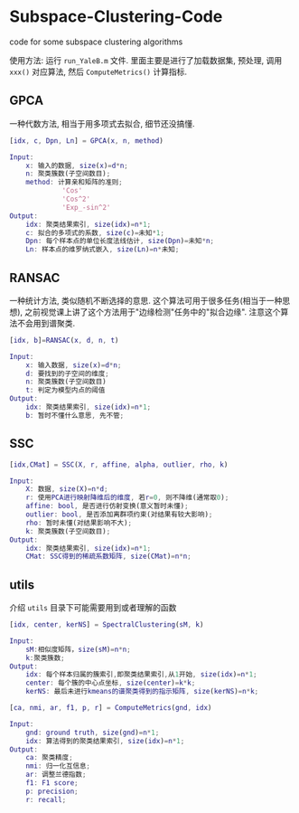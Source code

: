 # Subspace-Clustering-Code

 code for some subspace clustering algorithms

 使用方法: 运行 `run_YaleB.m` 文件. 里面主要是进行了加载数据集, 预处理, 调用 `xxx()` 对应算法, 然后 `ComputeMetrics()` 计算指标.

 ## GPCA

一种代数方法, 相当于用多项式去拟合, 细节还没搞懂.

```matlab
[idx, c, Dpn, Ln] = GPCA(x, n, method)

Input:
    x: 输入的数据, size(x)=d*n;
    n: 聚类簇数(子空间数目);
    method: 计算亲和矩阵的准则;
             'Cos'
             'Cos^2'
             'Exp_-sin^2'
Output:
    idx: 聚类结果索引, size(idx)=n*1;
    c: 拟合的多项式的系数, size(c)=未知*1;
    Dpn: 每个样本点的单位长度法线估计, size(Dpn)=未知*n;
    Ln: 样本点的维罗纳式嵌入, size(Ln)=n*未知;
```

## RANSAC

一种统计方法, 类似随机不断选择的意思. 这个算法可用于很多任务(相当于一种思想), 之前视觉课上讲了这个方法用于"边缘检测"任务中的"拟合边缘". 注意这个算法不会用到谱聚类.

```matlab
[idx, b]=RANSAC(x, d, n, t)

Input:
    x: 输入数据, size(x)=d*n;
    d: 要找到的子空间的维度;
    n: 聚类簇数(子空间数目)
    t: 判定为模型内点的阈值
Output:
    idx: 聚类结果索引, size(idx)=n*1;
    b: 暂时不懂什么意思, 先不管;
```

## SSC

```matlab
[idx,CMat] = SSC(X, r, affine, alpha, outlier, rho, k)

Input: 
    X: 数据, size(X)=n*d;
    r: 使用PCA进行映射降维后的维度, 若r=0, 则不降维(通常取0);
    affine: bool, 是否进行仿射变换(意义暂时未懂);
    outlier: bool, 是否添加离群项约束(对结果有较大影响);
    rho: 暂时未懂(对结果影响不大);
    k: 聚类簇数(子空间数目);
Output:
    idx: 聚类结果索引, size(idx)=n*1;
    CMat: SSC得到的稀疏系数矩阵, size(CMat)=n*n;
```

## utils

介绍 `utils` 目录下可能需要用到或者理解的函数


```matlab
[idx, center, kerNS] = SpectralClustering(sM, k)

Input:
    sM:相似度矩阵，size(sM)=n*n;
    k:聚类簇数;
Output:
    idx: 每个样本归属的簇索引,即聚类结果索引,从1开始, size(idx)=n*1;
    center: 每个簇的中心点坐标, size(center)=k*k;
    kerNS: 最后未进行kmeans的谱聚类得到的指示矩阵, size(kerNS)=n*k;
```

```matlab
[ca, nmi, ar, f1, p, r] = ComputeMetrics(gnd, idx)

Input:
    gnd: ground truth, size(gnd)=n*1;
    idx: 算法得到的聚类结果索引, size(idx)=n*1;
Output:
    ca: 聚类精度;
    nmi: 归一化互信息;
    ar: 调整兰德指数;
    f1: F1 score;
    p: precision;
    r: recall;
```